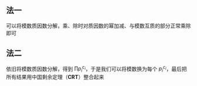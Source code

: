## 法一

可以将模数质因数分解，乘、除时对质因数的幂加减、与模数互质的部分正常乘除即可

## 法二

依旧将模数质因数分解，得到 $\prod p_i^{c_i}$，于是我们可以将模数换为每个 $p_i^{c_i}$，最后把所有结果用中国剩余定理（**CRT**）整合起来
